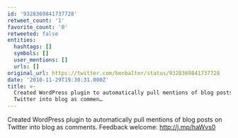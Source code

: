 ```yaml
---
id: '9328369841737728'
retweet_count: '1'
favorite_count: '0'
retweeted: false
entities:
  hashtags: []
  symbols: []
  user_mentions: []
  urls: []
original_url: https://twitter.com/benbalter/status/9328369841737728
date: '2010-11-29T19:30:31.000Z'
title: >-
  Created WordPress plugin to automatically pull mentions of blog posts on
  Twitter into blog as commen…
---
```


Created WordPress plugin to automatically pull mentions of blog posts on Twitter into blog as comments. Feedback welcome: http://j.mp/haWvs0